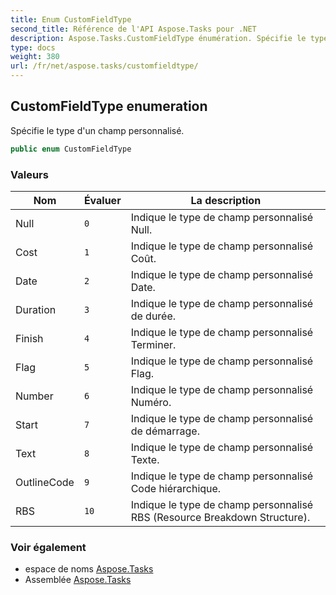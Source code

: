 ```yaml
---
title: Enum CustomFieldType
second_title: Référence de l'API Aspose.Tasks pour .NET
description: Aspose.Tasks.CustomFieldType énumération. Spécifie le type dun champ personnalisé.
type: docs
weight: 380
url: /fr/net/aspose.tasks/customfieldtype/
---
```

## CustomFieldType enumeration

Spécifie le type d'un champ personnalisé.

```csharp
public enum CustomFieldType
```

### Valeurs

| Nom | Évaluer | La description |
| --- | --- | --- |
| Null | `0` | Indique le type de champ personnalisé Null. |
| Cost | `1` | Indique le type de champ personnalisé Coût. |
| Date | `2` | Indique le type de champ personnalisé Date. |
| Duration | `3` | Indique le type de champ personnalisé de durée. |
| Finish | `4` | Indique le type de champ personnalisé Terminer. |
| Flag | `5` | Indique le type de champ personnalisé Flag. |
| Number | `6` | Indique le type de champ personnalisé Numéro. |
| Start | `7` | Indique le type de champ personnalisé de démarrage. |
| Text | `8` | Indique le type de champ personnalisé Texte. |
| OutlineCode | `9` | Indique le type de champ personnalisé Code hiérarchique. |
| RBS | `10` | Indique le type de champ personnalisé RBS (Resource Breakdown Structure). |

### Voir également

* espace de noms [Aspose.Tasks](../../aspose.tasks/)
* Assemblée [Aspose.Tasks](../../)


